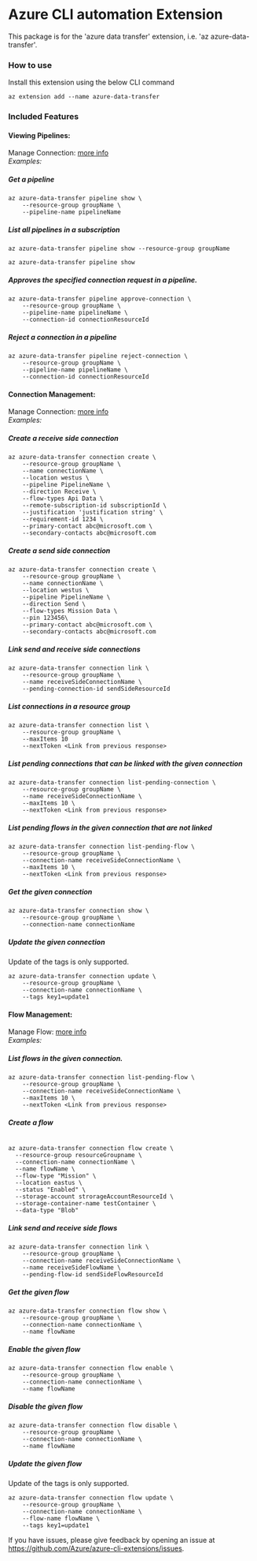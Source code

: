 # Azure CLI automation Extension #
This package is for the 'azure data transfer' extension, i.e. 'az azure-data-transfer'.

### How to use ###
Install this extension using the below CLI command
```
az extension add --name azure-data-transfer
```

### Included Features
#### Viewing Pipelines:
Manage Connection: [more info](https://learn.microsoft.com/en-us/azure/templates/microsoft.azuredatatransfer/pipelines/)\
*Examples:*

##### Get a pipeline

```
az azure-data-transfer pipeline show \
    --resource-group groupName \
    --pipeline-name pipelineName

```
##### List all pipelines in a subscription 

```
az azure-data-transfer pipeline show --resource-group groupName

```

```
az azure-data-transfer pipeline show

```

##### Approves the specified connection request in a pipeline.

```
az azure-data-transfer pipeline approve-connection \
    --resource-group groupName \
    --pipeline-name pipelineName \
    --connection-id connectionResourceId

```

##### Reject a connection in a pipeline

```
az azure-data-transfer pipeline reject-connection \
    --resource-group groupName \
    --pipeline-name pipelineName \
    --connection-id connectionResourceId

```

#### Connection Management:
Manage Connection: [more info](https://learn.microsoft.com/en-us/azure/templates/microsoft.azuredatatransfer/connections/)\
*Examples:*

##### Create a receive side connection

```
az azure-data-transfer connection create \
    --resource-group groupName \
    --name connectionName \
    --location westus \
    --pipeline PipelineName \
    --direction Receive \
    --flow-types Api Data \
    --remote-subscription-id subscriptionId \
    --justification 'justification string' \
    --requirement-id 1234 \
    --primary-contact abc@microsoft.com \
    --secondary-contacts abc@microsoft.com

```
##### Create a send side connection

```
az azure-data-transfer connection create \
    --resource-group groupName \
    --name connectionName \
    --location westus \
    --pipeline PipelineName \
    --direction Send \
    --flow-types Mission Data \
    --pin 123456\
    --primary-contact abc@microsoft.com \
    --secondary-contacts abc@microsoft.com

```

##### Link send and receive side connections

```
az azure-data-transfer connection link \
    --resource-group groupName \
    --name receiveSideConnectionName \
    --pending-connection-id sendSideResourceId

```

##### List connections in a resource group

```
az azure-data-transfer connection list \
    --resource-group groupName \
    --maxItems 10
    --nextToken <Link from previous response>

```

##### List pending connections that can be linked with the given connection

```
az azure-data-transfer connection list-pending-connection \
    --resource-group groupName \
    --name receiveSideConnectionName \
    --maxItems 10 \
    --nextToken <Link from previous response>

```

##### List pending flows in the given connection that are not linked

```
az azure-data-transfer connection list-pending-flow \
    --resource-group groupName \
    --connection-name receiveSideConnectionName \
    --maxItems 10 \
    --nextToken <Link from previous response>

```

##### Get the given connection

```
az azure-data-transfer connection show \
    --resource-group groupName \
    --connection-name connectionName

```

##### Update the given connection

Update of the tags is only supported.

```
az azure-data-transfer connection update \
    --resource-group groupName \
    --connection-name connectionName \
    --tags key1=update1

```

#### Flow Management:
Manage Flow: [more info](https://learn.microsoft.com/en-us/azure/templates/microsoft.azuredatatransfer/connections/flows/)\
*Examples:*

##### List flows in the given connection.

```
az azure-data-transfer connection list-pending-flow \
    --resource-group groupName \
    --connection-name receiveSideConnectionName \
    --maxItems 10 \
    --nextToken <Link from previous response>

```

##### Create a flow

```

az azure-data-transfer connection flow create \
  --resource-group resourceGroupname \
  --connection-name connectionName \
  --name flowName \
  --flow-type "Mission" \
  --location eastus \
  --status "Enabled" \
  --storage-account strorageAccountResourceId \
  --storage-container-name testContainer \
  --data-type "Blob" 

```

##### Link send and receive side flows

```
az azure-data-transfer connection link \
    --resource-group groupName \
    --connection-name receiveSideConnectionName \
    --name receiveSideFlowName \
    --pending-flow-id sendSideFlowResourceId

```

##### Get the given flow

```
az azure-data-transfer connection flow show \
    --resource-group groupName \
    --connection-name connectionName \
    --name flowName

```

##### Enable the given flow

```
az azure-data-transfer connection flow enable \
    --resource-group groupName \
    --connection-name connectionName \
    --name flowName

```

##### Disable the given flow

```
az azure-data-transfer connection flow disable \
    --resource-group groupName \
    --connection-name connectionName \
    --name flowName

```

##### Update the given flow

Update of the tags is only supported.

```
az azure-data-transfer connection flow update \
    --resource-group groupName \
    --connection-name connectionName \
    --flow-name flowName \
    --tags key1=update1

```

If you have issues, please give feedback by opening an issue at https://github.com/Azure/azure-cli-extensions/issues.
